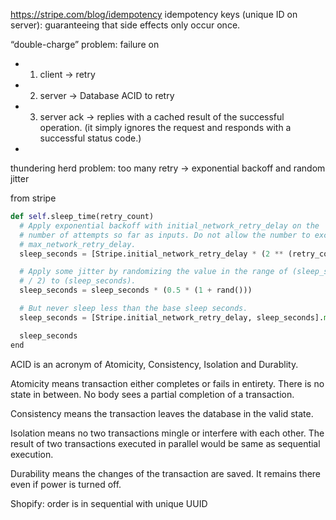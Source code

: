 
 https://stripe.com/blog/idempotency
idempotency keys (unique ID on server): guaranteeing that side effects only occur once.

 “double-charge” problem: failure on
 - 1) client -> retry
 - 2) server -> Database ACID to retry
 - 3) server ack -> replies with a cached result of the successful operation. (it simply ignores the request and responds with a successful status code.)
 -

 thundering herd problem: too many retry -> exponential backoff and random jitter

from stripe
```py
def self.sleep_time(retry_count)
  # Apply exponential backoff with initial_network_retry_delay on the
  # number of attempts so far as inputs. Do not allow the number to exceed
  # max_network_retry_delay.
  sleep_seconds = [Stripe.initial_network_retry_delay * (2 ** (retry_count - 1)), Stripe.max_network_retry_delay].min

  # Apply some jitter by randomizing the value in the range of (sleep_seconds
  # / 2) to (sleep_seconds).
  sleep_seconds = sleep_seconds * (0.5 * (1 + rand()))

  # But never sleep less than the base sleep seconds.
  sleep_seconds = [Stripe.initial_network_retry_delay, sleep_seconds].max

  sleep_seconds
end

```



ACID is an acronym of Atomicity, Consistency, Isolation and Durablity.

Atomicity means transaction either completes or fails in entirety. There is no state in between. No body sees a partial completion of a transaction.

Consistency means the transaction leaves the database in the valid state.

Isolation means no two transactions mingle or interfere with each other. The result of two transactions executed in parallel would be same as sequential execution.

Durability means the changes of the transaction are saved. It remains there even if power is turned off.





Shopify:
order is in sequential with unique UUID
